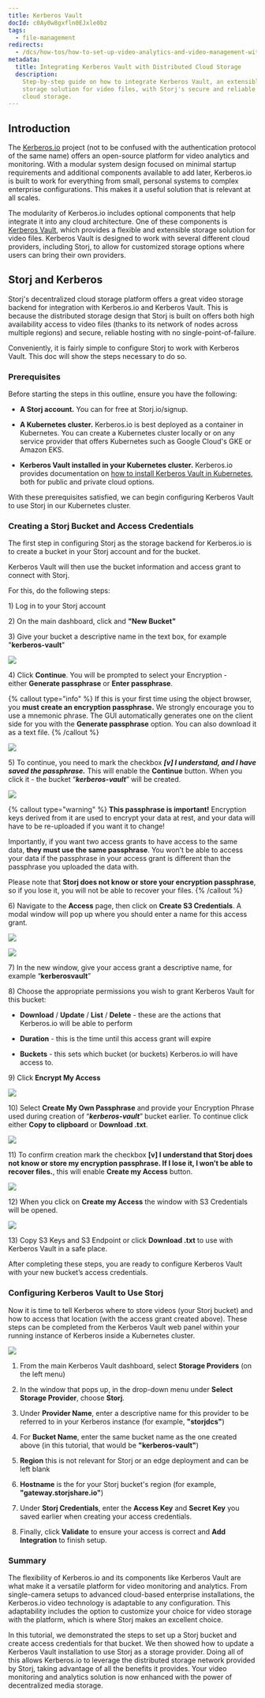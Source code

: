 ```yaml
---
title: Kerberos Vault
docId: c0Ay0w8gxfln0EJxle0bz
tags:
  - file-management
redirects:
  - /dcs/how-tos/how-to-set-up-video-analytics-and-video-management-with-kerberos-vault
metadata:
  title: Integrating Kerberos Vault with Distributed Cloud Storage
  description:
    Step-by-step guide on how to integrate Kerberos Vault, an extensible
    storage solution for video files, with Storj's secure and reliable distributed
    cloud storage.
---
```


## Introduction

The [Kerberos.io](https://kerberos.io) project (not to be confused with the authentication protocol of the same name) offers an open-source platform for video analytics and monitoring. With a modular system design focused on minimal startup requirements and additional components available to add later, Kerberos.io is built to work for everything from small, personal systems to complex enterprise configurations. This makes it a useful solution that is relevant at all scales.

The modularity of Kerberos.io includes optional components that help integrate it into any cloud architecture. One of these components is [Kerberos Vault](https://kerberos.io/product/vault/), which provides a flexible and extensible storage solution for video files. Kerberos Vault is designed to work with several different cloud providers, including Storj, to allow for customized storage options where users can bring their own providers.

## Storj and Kerberos

Storj's decentralized cloud storage platform offers a great video storage backend for integration with Kerberos.io and Kerberos Vault. This is because the distributed storage design that Storj is built on offers both high availability access to video files (thanks to its network of nodes across multiple regions) and secure, reliable hosting with no single-point-of-failure.

Conveniently, it is fairly simple to configure Storj to work with Kerberos Vault. This doc will show the steps necessary to do so.

### Prerequisites

Before starting the steps in this outline, ensure you have the following:

- **A Storj account.** You can [](docId:HeEf9wiMdlQx9ZdS_-oZS) for free at Storj.io/signup.

- **A Kubernetes cluster.** Kerberos.io is best deployed as a container in Kubernetes. You can create a Kubernetes cluster locally or on any service provider that offers Kubernetes such as Google Cloud's GKE or Amazon EKS.

- **Kerberos Vault installed in your Kubernetes cluster.** Kerberos.io provides documentation on [how to install Kerberos Vault in Kubernetes](https://doc.kerberos.io/vault/installation/), both for public and private cloud options.

With these prerequisites satisfied, we can begin configuring Kerberos Vault to use Storj in our Kubernetes cluster.

### Creating a Storj Bucket and Access Credentials

The first step in configuring Storj as the storage backend for Kerberos.io is to create a bucket in your Storj account and [](docId:AsyYcUJFbO1JI8-Tu8tW3) for the bucket.

Kerberos Vault will then use the bucket information and access grant to connect with Storj.

For this, do the following steps:

1\) Log in to your Storj account

2\) On the main dashboard, click [](docId:pxdnqsVDjCLZgeEXt2S6x) and **"New Bucket"**

3\) Give your bucket a descriptive name in the text box, for example "**kerberos-vault**"

![](https://link.storjshare.io/raw/jua7rls6hkx5556qfcmhrqed2tfa/docs/images/37JTYTC20PveNiS6h-Kj2_kerberos1.png)

4\) Click **Continue**. You will be prompted to select your Encryption - either **Generate passphrase** or **Enter passphrase**.

{% callout type="info"  %}
If this is your first time using the object browser, you **must create an encryption passphrase.** We strongly encourage you to use a mnemonic phrase. The GUI automatically generates one on the client side for you with the **Generate passphrase** option. You can also download it as a text file.
{% /callout %}

![](https://link.storjshare.io/raw/jua7rls6hkx5556qfcmhrqed2tfa/docs/images/b8f25t3ezfVSntymkkreo_kerberos2.png)

5\) To continue, you need to mark the checkbox **_\[v] I understand, and I have saved the passphrase._** This will enable the **Continue** button. When you click it - the bucket “**_kerberos-vault_**” will be created.

![](https://link.storjshare.io/raw/jua7rls6hkx5556qfcmhrqed2tfa/docs/images/xM1VMoKpLAO2l8MUtdwUj_kerberos3.png)

{% callout type="warning"  %}
**This passphrase is important!** Encryption keys derived from it are used to encrypt your data at rest, and your data will have to be re-uploaded if you want it to change!

Importantly, if you want two access grants to have access to the same data, **they must use the same passphrase**. You won’t be able to access your data if the passphrase in your access grant is different than the passphrase you uploaded the data with.

Please note that **Storj does not know or store your encryption passphrase**, so if you lose it, you will not be able to recover your files.
{% /callout %}

6\) Navigate to the **Access** page, then click on **Create S3 Credentials**. A modal window will pop up where you should enter a name for this access grant.

![](https://link.storjshare.io/raw/jua7rls6hkx5556qfcmhrqed2tfa/docs/images/BDTw8G2G_UrYLCqigpIbD_kerberos4.png)

![](https://link.storjshare.io/raw/jua7rls6hkx5556qfcmhrqed2tfa/docs/images/MBJgkjvxjquWt0BfC4i3D_kerberos5.png)

7\) In the new window, give your access grant a descriptive name, for example “**kerberosvault**”

8\) Choose the appropriate permissions you wish to grant Kerberos Vault for this bucket:

- **Download** / **Update** / **List** / **Delete** - these are the actions that Kerberos.io will be able to perform

- **Duration** - this is the time until this access grant will expire

- **Buckets** - this sets which bucket (or buckets) Kerberos.io will have access to.

9\) Click **Encrypt My Access**

![](https://link.storjshare.io/raw/jua7rls6hkx5556qfcmhrqed2tfa/docs/images/44wvYuZEoZ-bffautbCxG_kerberos6.png)

10\) Select **Create My Own Passphrase** and provide your Encryption Phrase used during creation of “**_kerberos-vault_**” bucket earlier. To continue click either **Copy to clipboard** or **Download .txt**.

![](https://link.storjshare.io/raw/jua7rls6hkx5556qfcmhrqed2tfa/docs/images/XK4E4GALm02OiwRFTaaai_kerberos7.png)

11\) To confirm creation mark the checkbox **\[v] I understand that Storj does not know or store my encryption passphrase. If I lose it, I won’t be able to recover files.**, this will enable **Create my Access** button.

![](https://link.storjshare.io/raw/jua7rls6hkx5556qfcmhrqed2tfa/docs/images/P9pu642N2YNRLl1wn945a_kerberos8.png)

12\) When you click on **Create my Access** the window with S3 Credentials will be opened.

![](https://link.storjshare.io/raw/jua7rls6hkx5556qfcmhrqed2tfa/docs/images/UBU80LbzKUOFcn6WCMt8S_kerberos9.png)

13\) Copy S3 Keys and S3 Endpoint or click **Download .txt** to use with Kerberos Vault in a safe place.

After completing these steps, you are ready to configure Kerberos Vault with your new bucket’s access credentials.

### Configuring Kerberos Vault to Use Storj

Now it is time to tell Kerberos where to store videos (your Storj bucket) and how to access that location (with the access grant created above). These steps can be completed from the Kerberos Vault web panel within your running instance of Kerberos inside a Kubernetes cluster.

![](https://link.storjshare.io/raw/jua7rls6hkx5556qfcmhrqed2tfa/docs/images/1_U_rGF5rIVbd_OuNKwrW_kerberos-doc-graphic-6.gif)

1.  From the main Kerberos Vault dashboard, select **Storage Providers** (on the left menu)

2.  In the window that pops up, in the drop-down menu under **Select Storage Provider**, choose **Storj**.

3.  Under **Provider Name**, enter a descriptive name for this provider to be referred to in your Kerberos instance (for example, **"storjdcs"**)

4.  For **Bucket Name**, enter the same bucket name as the one created above (in this tutorial, that would be **"kerberos-vault"**)

5.  **Region** this is not relevant for Storj or an edge deployment and can be left blank

6.  **Hostname** is the [](docId:yYCzPT8HHcbEZZMvfoCFa) for your Storj bucket's region (for example, **"gateway.storjshare.io"**)

7.  Under **Storj Credentials**, enter the **Access Key** and **Secret Key** you saved earlier when creating your access credentials.

8.  Finally, click **Validate** to ensure your access is correct and **Add Integration** to finish setup.

### Summary

The flexibility of Kerberos.io and its components like Kerberos Vault are what make it a versatile platform for video monitoring and analytics. From single-camera setups to advanced cloud-based enterprise installations, the Kerberos.io video technology is adaptable to any configuration. This adaptability includes the option to customize your choice for video storage with the platform, which is where Storj makes an excellent choice.

In this tutorial, we demonstrated the steps to set up a Storj bucket and create access credentials for that bucket. We then showed how to update a Kerberos Vault installation to use Storj as a storage provider. Doing all of this allows Kerberos.io to leverage the distributed storage network provided by Storj, taking advantage of all the benefits it provides. Your video monitoring and analytics solution is now enhanced with the power of decentralized media storage.
